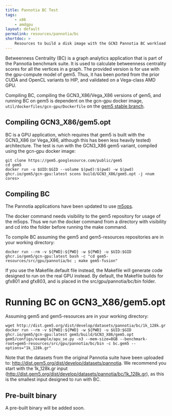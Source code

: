 ```yaml
---
title: Pannotia BC Test
tags:
    - x86
    - amdgpu
layout: default
permalink: resources/pannotia/bc
shortdoc: >
    Resources to build a disk image with the GCN3 Pannotia BC workload.
---
```


Betweenness Centrality (BC) is a graph analytics application that is part of the Pannotia benchmark suite.
It is used to calculate betweenness centrality scores for all the vertices in a graph.
The provided version is for use with the gpu-compute model of gem5.
Thus, it has been ported from the prior CUDA and OpenCL variants to HIP, and validated on a Vega-class AMD GPU.

Compiling BC, compiling the GCN3_X86/Vega_X86 versions of gem5, and running BC on gem5 is dependent on the gcn-gpu docker image, `util/dockerfiles/gcn-gpu/Dockerfile` on the [gem5 stable branch](https://gem5.googlesource.com/public/gem5/+/refs/heads/stable).

## Compiling GCN3_X86/gem5.opt

BC is a GPU application, which requires that gem5 is built with the GCN3_X86 (or Vega_X86, although this has been less heavily tested) architecture.
The test is run with the GCN3_X86 gem5 variant, compiled using the gcn-gpu docker image:

```
git clone https://gem5.googlesource.com/public/gem5
cd gem5
docker run -u $UID:$GID --volume $(pwd):$(pwd) -w $(pwd) ghcr.io/gem5/gcn-gpu:latest scons build/GCN3_X86/gem5.opt -j <num cores>
```

## Compiling BC
The Pannotia applications have been updated to use [m5ops](https://www.gem5.org/documentation/general_docs/m5ops/).

The docker command needs visibility to the gem5 repository for usage of the m5ops.
Thus we run the docker command from a directory with visibility and cd into the folder before running the make command.  
  
To compile BC assuming the gem5 and gem5-resources repositories are in your working directory:

```
docker run --rm -v ${PWD}:${PWD} -w ${PWD} -u $UID:$GID ghcr.io/gem5/gcn-gpu:latest bash -c "cd gem5-resources/src/gpu/pannotia/bc ; make gem5-fusion"
```

If you use the Makefile.default file instead, the Makefile will generate code designed to run on the real GPU instead.
By default, the Makefile builds for gfx801 and gfx803, and is placed in the src/gpu/pannotia/bc/bin folder.

# Running BC on GCN3_X86/gem5.opt

Assuming gem5 and gem5-resources are in your working directory:
```
wget http://dist.gem5.org/dist/develop/datasets/pannotia/bc/1k_128k.gr
docker run --rm -v ${PWD}:${PWD} -w ${PWD} -u $UID:$GID ghcr.io/gem5/gcn-gpu:latest gem5/build/GCN3_X86/gem5.opt gem5/configs/example/apu_se.py -n3 --mem-size=8GB --benchmark-root=gem5-resources/src/gpu/pannotia/bc/bin -c bc.gem5 --options="1k_128k.gr"
```

Note that the datasets from the original Pannotia suite have been uploaded to: <http://dist.gem5.org/dist/develop/datasets/pannotia>.
We recommend you start with the 1k_128k.gr input (<http://dist.gem5.org/dist/develop/datasets/pannotia/bc/1k_128k.gr>), as this is the smallest input designed to run with BC.

## Pre-built binary

A pre-built binary will be added soon.
